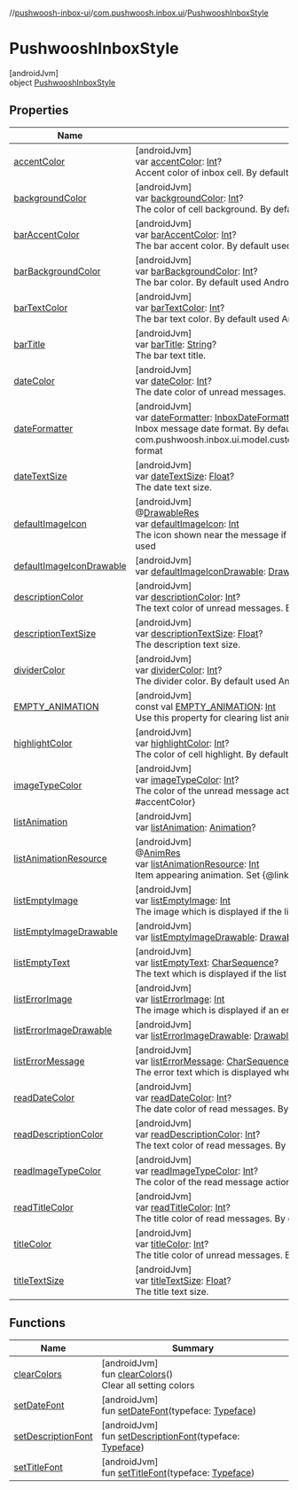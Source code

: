 //[pushwoosh-inbox-ui](../../../index.md)/[com.pushwoosh.inbox.ui](../index.md)/[PushwooshInboxStyle](index.md)

# PushwooshInboxStyle

[androidJvm]\
object [PushwooshInboxStyle](index.md)

## Properties

| Name | Summary |
|---|---|
| [accentColor](accent-color.md) | [androidJvm]<br>var [accentColor](accent-color.md): [Int](https://kotlinlang.org/api/latest/jvm/stdlib/kotlin-stdlib/kotlin/-int/index.html)?<br>Accent color of inbox cell. By default used AppCompat R.attr.colorAccent |
| [backgroundColor](background-color.md) | [androidJvm]<br>var [backgroundColor](background-color.md): [Int](https://kotlinlang.org/api/latest/jvm/stdlib/kotlin-stdlib/kotlin/-int/index.html)?<br>The color of cell background. By default used Android android.R.attr.windowBackground |
| [barAccentColor](bar-accent-color.md) | [androidJvm]<br>var [barAccentColor](bar-accent-color.md): [Int](https://kotlinlang.org/api/latest/jvm/stdlib/kotlin-stdlib/kotlin/-int/index.html)?<br>The bar accent color. By default used Android android.R.attr.textColorSecondary |
| [barBackgroundColor](bar-background-color.md) | [androidJvm]<br>var [barBackgroundColor](bar-background-color.md): [Int](https://kotlinlang.org/api/latest/jvm/stdlib/kotlin-stdlib/kotlin/-int/index.html)?<br>The bar color. By default used Android android.R.attr.textColorSecondary |
| [barTextColor](bar-text-color.md) | [androidJvm]<br>var [barTextColor](bar-text-color.md): [Int](https://kotlinlang.org/api/latest/jvm/stdlib/kotlin-stdlib/kotlin/-int/index.html)?<br>The bar text color. By default used Android android.R.attr.textColorPrimary |
| [barTitle](bar-title.md) | [androidJvm]<br>var [barTitle](bar-title.md): [String](https://kotlinlang.org/api/latest/jvm/stdlib/kotlin-stdlib/kotlin/-string/index.html)?<br>The bar text title. |
| [dateColor](date-color.md) | [androidJvm]<br>var [dateColor](date-color.md): [Int](https://kotlinlang.org/api/latest/jvm/stdlib/kotlin-stdlib/kotlin/-int/index.html)?<br>The date color of unread messages. By default used Android android.R.attr.textColorSecondary |
| [dateFormatter](date-formatter.md) | [androidJvm]<br>var [dateFormatter](date-formatter.md): [InboxDateFormatter](../../com.pushwoosh.inbox.ui.model.customizing.formatter/-inbox-date-formatter/index.md)<br>Inbox message date format. By default used {@link com.pushwoosh.inbox.ui.model.customizing.formatter.InboxDateFormatter#DEFAULT_DATE_FORMAT} format |
| [dateTextSize](date-text-size.md) | [androidJvm]<br>var [dateTextSize](date-text-size.md): [Float](https://kotlinlang.org/api/latest/jvm/stdlib/kotlin-stdlib/kotlin/-float/index.html)?<br>The date text size. |
| [defaultImageIcon](default-image-icon.md) | [androidJvm]<br>@[DrawableRes](https://developer.android.com/reference/kotlin/androidx/annotation/DrawableRes.html)<br>var [defaultImageIcon](default-image-icon.md): [Int](https://kotlinlang.org/api/latest/jvm/stdlib/kotlin-stdlib/kotlin/-int/index.html)<br>The icon shown near the message if there's no icon in push payload. If not specified, the app icon is used |
| [defaultImageIconDrawable](default-image-icon-drawable.md) | [androidJvm]<br>var [defaultImageIconDrawable](default-image-icon-drawable.md): [Drawable](https://developer.android.com/reference/kotlin/android/graphics/drawable/Drawable.html)? |
| [descriptionColor](description-color.md) | [androidJvm]<br>var [descriptionColor](description-color.md): [Int](https://kotlinlang.org/api/latest/jvm/stdlib/kotlin-stdlib/kotlin/-int/index.html)?<br>The text color of unread messages. By default used Android android.R.attr.textColorSecondary |
| [descriptionTextSize](description-text-size.md) | [androidJvm]<br>var [descriptionTextSize](description-text-size.md): [Float](https://kotlinlang.org/api/latest/jvm/stdlib/kotlin-stdlib/kotlin/-float/index.html)?<br>The description text size. |
| [dividerColor](divider-color.md) | [androidJvm]<br>var [dividerColor](divider-color.md): [Int](https://kotlinlang.org/api/latest/jvm/stdlib/kotlin-stdlib/kotlin/-int/index.html)?<br>The divider color. By default used Android android.R.attr.listDivider |
| [EMPTY_ANIMATION](-e-m-p-t-y_-a-n-i-m-a-t-i-o-n.md) | [androidJvm]<br>const val [EMPTY_ANIMATION](-e-m-p-t-y_-a-n-i-m-a-t-i-o-n.md): [Int](https://kotlinlang.org/api/latest/jvm/stdlib/kotlin-stdlib/kotlin/-int/index.html)<br>Use this property for clearing list animation {@link #listAnimationResource} |
| [highlightColor](highlight-color.md) | [androidJvm]<br>var [highlightColor](highlight-color.md): [Int](https://kotlinlang.org/api/latest/jvm/stdlib/kotlin-stdlib/kotlin/-int/index.html)?<br>The color of cell highlight. By default used AppCompat R.attr.colorControlHighlight |
| [imageTypeColor](image-type-color.md) | [androidJvm]<br>var [imageTypeColor](image-type-color.md): [Int](https://kotlinlang.org/api/latest/jvm/stdlib/kotlin-stdlib/kotlin/-int/index.html)?<br>The color of the unread message action icon (Deep Link, URL, etc.). By default used {@link #accentColor} |
| [listAnimation](list-animation.md) | [androidJvm]<br>var [listAnimation](list-animation.md): [Animation](https://developer.android.com/reference/kotlin/android/view/animation/Animation.html)? |
| [listAnimationResource](list-animation-resource.md) | [androidJvm]<br>@[AnimRes](https://developer.android.com/reference/kotlin/androidx/annotation/AnimRes.html)<br>var [listAnimationResource](list-animation-resource.md): [Int](https://kotlinlang.org/api/latest/jvm/stdlib/kotlin-stdlib/kotlin/-int/index.html)<br>Item appearing animation. Set {@link #EMPTY_ANIMATION} for clear animation |
| [listEmptyImage](list-empty-image.md) | [androidJvm]<br>var [listEmptyImage](list-empty-image.md): [Int](https://kotlinlang.org/api/latest/jvm/stdlib/kotlin-stdlib/kotlin/-int/index.html)<br>The image which is displayed if the list of inbox messages is empty |
| [listEmptyImageDrawable](list-empty-image-drawable.md) | [androidJvm]<br>var [listEmptyImageDrawable](list-empty-image-drawable.md): [Drawable](https://developer.android.com/reference/kotlin/android/graphics/drawable/Drawable.html)? |
| [listEmptyText](list-empty-text.md) | [androidJvm]<br>var [listEmptyText](list-empty-text.md): [CharSequence](https://kotlinlang.org/api/latest/jvm/stdlib/kotlin-stdlib/kotlin/-char-sequence/index.html)?<br>The text which is displayed if the list of inbox messages is empty |
| [listErrorImage](list-error-image.md) | [androidJvm]<br>var [listErrorImage](list-error-image.md): [Int](https://kotlinlang.org/api/latest/jvm/stdlib/kotlin-stdlib/kotlin/-int/index.html)<br>The image which is displayed if an error occurs and the list of inbox messages is empty |
| [listErrorImageDrawable](list-error-image-drawable.md) | [androidJvm]<br>var [listErrorImageDrawable](list-error-image-drawable.md): [Drawable](https://developer.android.com/reference/kotlin/android/graphics/drawable/Drawable.html)? |
| [listErrorMessage](list-error-message.md) | [androidJvm]<br>var [listErrorMessage](list-error-message.md): [CharSequence](https://kotlinlang.org/api/latest/jvm/stdlib/kotlin-stdlib/kotlin/-char-sequence/index.html)?<br>The error text which is displayed when an error occurs |
| [readDateColor](read-date-color.md) | [androidJvm]<br>var [readDateColor](read-date-color.md): [Int](https://kotlinlang.org/api/latest/jvm/stdlib/kotlin-stdlib/kotlin/-int/index.html)?<br>The date color of read messages. By default used Android android.R.attr.textColorSecondary |
| [readDescriptionColor](read-description-color.md) | [androidJvm]<br>var [readDescriptionColor](read-description-color.md): [Int](https://kotlinlang.org/api/latest/jvm/stdlib/kotlin-stdlib/kotlin/-int/index.html)?<br>The text color of read messages. By default used Android android.R.attr.textColorSecondary |
| [readImageTypeColor](read-image-type-color.md) | [androidJvm]<br>var [readImageTypeColor](read-image-type-color.md): [Int](https://kotlinlang.org/api/latest/jvm/stdlib/kotlin-stdlib/kotlin/-int/index.html)?<br>The color of the read message action icon. By default used {@link #readDateColor} |
| [readTitleColor](read-title-color.md) | [androidJvm]<br>var [readTitleColor](read-title-color.md): [Int](https://kotlinlang.org/api/latest/jvm/stdlib/kotlin-stdlib/kotlin/-int/index.html)?<br>The title color of read messages. By default used Android android.R.attr.textColorSecondary |
| [titleColor](title-color.md) | [androidJvm]<br>var [titleColor](title-color.md): [Int](https://kotlinlang.org/api/latest/jvm/stdlib/kotlin-stdlib/kotlin/-int/index.html)?<br>The title color of unread messages. By default used Android android.R.attr.textColorPrimary |
| [titleTextSize](title-text-size.md) | [androidJvm]<br>var [titleTextSize](title-text-size.md): [Float](https://kotlinlang.org/api/latest/jvm/stdlib/kotlin-stdlib/kotlin/-float/index.html)?<br>The title text size. |

## Functions

| Name | Summary |
|---|---|
| [clearColors](clear-colors.md) | [androidJvm]<br>fun [clearColors](clear-colors.md)()<br>Clear all setting colors |
| [setDateFont](set-date-font.md) | [androidJvm]<br>fun [setDateFont](set-date-font.md)(typeface: [Typeface](https://developer.android.com/reference/kotlin/android/graphics/Typeface.html)) |
| [setDescriptionFont](set-description-font.md) | [androidJvm]<br>fun [setDescriptionFont](set-description-font.md)(typeface: [Typeface](https://developer.android.com/reference/kotlin/android/graphics/Typeface.html)) |
| [setTitleFont](set-title-font.md) | [androidJvm]<br>fun [setTitleFont](set-title-font.md)(typeface: [Typeface](https://developer.android.com/reference/kotlin/android/graphics/Typeface.html)) |
